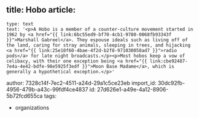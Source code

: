 title: Hobo
article:
  -
    type: text
    text: '<p>A Hobo is a member of a counter-culture movement started in 1962 by <a href="{{ link:6bc55ed9-bf70-4cb1-9780-0068fb93343f }}">Marshall Gabreel</a>. They espouse ideals such as living off of the land, caring for stray animals, sleeping in trees, and hijacking <a href="{{ link:25e10f60-4bae-4f2d-b2f8-971030058ad7 }}">radio pods</a> for late night broadcasts.</p><p>Most hobos keep a vow of celibacy, with their one exception being <a href="{{ link:cbe92487-7e4a-4e42-bdfe-98e5925f3edf }}">Moon Base Madame</a>, which is generally a hypothetical exception.</p>'
author: 7328c14f-7ec2-4511-a24d-29a1c5ce23eb
import_id: 30dc92fb-4956-479b-a43c-99fdf4ce4837
id: 27d626e1-a49e-4a12-8906-5b72fcd655ca
tags:
  - organizations
